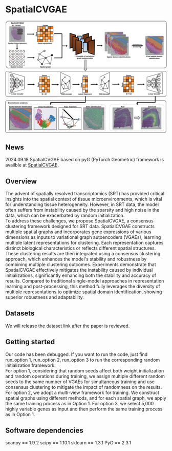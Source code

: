 # SpatialCVGAE
![image](https://github.com/JinyunNiu/SpatialCVGAE/blob/main/SpatialCVGAE_Overview.jpg)
## News
2024.09.18 SpatialCVGAE based on pyG (PyTorch Geometric) framework is availble at [SpatialCVGAE](https://github.com/wenwenmin/SpatialCVGAE/blob/main/SpatialCVGAE.py).
## Overview
The advent of spatially resolved transcriptomics (SRT) has provided critical insights into the spatial context of tissue microenvironments, which is vital for understanding tissue heterogeneity. However, in SRT data, the model often suffers from instability caused by the sparsity and high noise in the data, which can be exacerbated by random initialization.  
To address these challenges, we propose SpatialCVGAE, a consensus clustering framework designed for SRT data. SpatialCVGAE constructs multiple spatial graphs and incorporates gene expressions of various dimensions as inputs to variational graph autoencoders (VGAEs), learning multiple latent representations for clustering. Each representation captures distinct biological characteristics or reflects different spatial structures. These clustering results are then integrated using a consensus clustering approach, which enhances the model's stability and robustness by combining multiple clustering outcomes. Experiments demonstrate that SpatialCVGAE effectively mitigates the instability caused by individual initializations, significantly enhancing both the stability and accuracy of results. Compared to traditional single-model approaches in representation learning and post-processing, this method fully leverages the diversity of multiple representations to optimize spatial domain identification, showing superior robustness and adaptability.
## Datasets
We will release the dataset link after the paper is reviewed.
## Getting started
Our code has been debugged. If you want to run the code, just find run_option 1, run_option 2, run_option 3 to run the corresponding random initialization framework.
<br>For option 1, considering that random seeds affect both weight initialization and random operations during training, we assign multiple different random seeds to the same number of VGAEs for simultaneous training and use consensus clustering to mitigate the impact of randomness on the results. For option 2, we adopt a multi-view framework for training. We construct spatial graphs using different methods, and for each spatial graph, we apply the same training process as in Option 1. For option 3, we select 5,000 highly variable genes as input and then perform the same training process as in Option 1.
## Software dependencies
scanpy == 1.9.2
scipy == 1.10.1
sklearn == 1.3.1
PyG == 2.3.1
